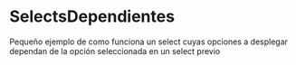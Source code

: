 # SelectsDependientes
Pequeño ejemplo de como funciona un select cuyas opciones a desplegar dependan de la opción seleccionada en un select previo
